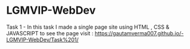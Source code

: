 # LGMVIP-WebDev

Task 1 - In this task I made a single page site using HTML , CSS & JAVASCRIPT to see the page visit :
https://gautamverma007.github.io/-LGMVIP-WebDev/Task%201/

